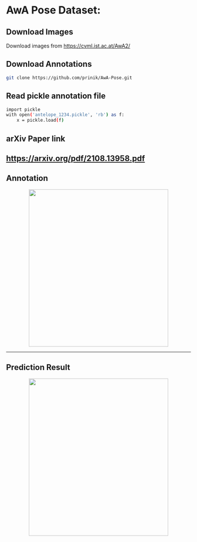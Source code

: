 
AwA Pose Dataset:
============

Download Images
------------
Download images from https://cvml.ist.ac.at/AwA2/

Download Annotations
------------
```bash
git clone https://github.com/prinik/AwA-Pose.git
```
Read pickle annotation file
------------
```bash
import pickle
with open('antelope_1234.pickle', 'rb') as f:
    x = pickle.load(f)

```    
arXiv Paper link
------------
https://arxiv.org/pdf/2108.13958.pdf
------------

Annotation
------------
<p align="center">
<img src="Images/sample.png" width="380" height='430'>
</p>

------------

Prediction Result
------------
<p align="center">
<img src="Images/pred_hr.png" width="380" height='430'>
</p>